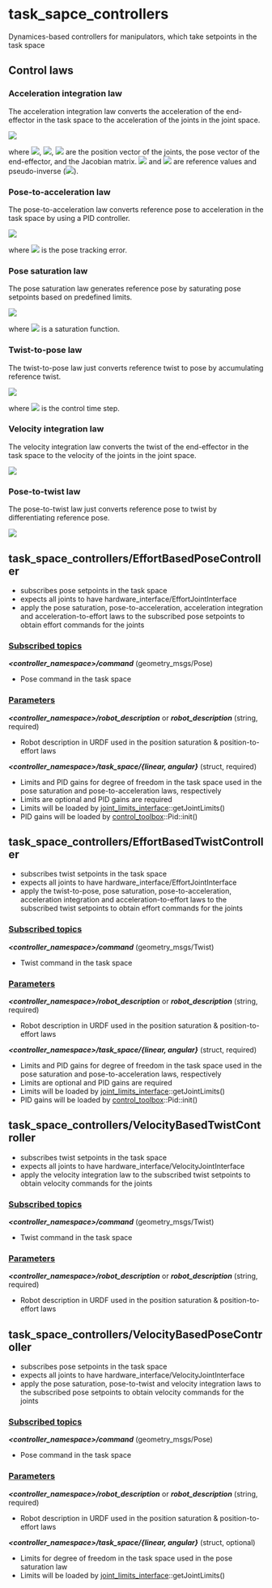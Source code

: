 # task_sapce_controllers
Dynamices-based controllers for manipulators, which take setpoints in the task space

## Control laws
### Acceleration integration law
The acceleration integration law converts the acceleration of the end-effector in the task space to the acceleration of the joints in the joint space.

<img src="https://latex.codecogs.com/gif.latex?\ddot{q}_r=J^\dagger(\ddot{x}_r-\dot{J}\dot{q})" />

where <img src="https://latex.codecogs.com/gif.latex?q" />, <img src="https://latex.codecogs.com/gif.latex?x" />, <img src="https://latex.codecogs.com/gif.latex?J" /> are the position vector of the joints, the pose vector of the end-effector, and the Jacobian matrix. <img src="https://latex.codecogs.com/gif.latex?\bullet_r" /> and <img src="https://latex.codecogs.com/gif.latex?\bullet^\dagger" /> are reference values and pseudo-inverse (<img src="https://latex.codecogs.com/gif.latex?\bullet^\dagger=\bullet^T(\bullet\bullet^T)^{-1}" />).

### Pose-to-acceleration law
The pose-to-acceleration law converts reference pose to acceleration in the task space by using a PID controller.

<img src="https://latex.codecogs.com/gif.latex?\textup{PID}(e)=K_pe+K_i\int&space;edt+K_d\dot{e}" />

where <img src="https://latex.codecogs.com/gif.latex?e=x_r-x" /> is the pose tracking error.

### Pose saturation law
The pose saturation law generates reference pose by saturating pose setpoints based on predefined limits.

<img src="https://latex.codecogs.com/gif.latex?x_r=\textup{saturate}(x_\textup{sp})" />

where <img src="https://latex.codecogs.com/gif.latex?\textup{saturate}(\cdot)" /> is a saturation function.

### Twist-to-pose law
The twist-to-pose law just converts reference twist to pose by accumulating reference twist.

<img src="https://latex.codecogs.com/gif.latex?x_r&space;\gets&space;x_r+\dot{x}_r\Delta&space;t" />

where <img src="https://latex.codecogs.com/gif.latex?\Delta&space;t" /> is the control time step.

### Velocity integration law
The velocity integration law converts the twist of the end-effector in the task space to the velocity of the joints in the joint space.

<img src="https://latex.codecogs.com/gif.latex?\dot{q}_r=J^\dagger\dot{x}_r" />

### Pose-to-twist law
The pose-to-twist law just converts reference pose to twist by differentiating reference pose.

<img src="https://latex.codecogs.com/gif.latex?\dot{x}_r=\frac{x_r(t)-x_r(t-\Delta&space;t)}{\Delta&space;t}" />

## task_space_controllers/EffortBasedPoseController
* subscribes pose setpoints in the task space
* expects all joints to have hardware_interface/EffortJointInterface
* apply the pose saturation, pose-to-acceleration, acceleration integration and acceleration-to-effort laws to the subscribed pose setpoints to obtain effort commands for the joints

### <u>Subscribed topics</u>
___<controller_namespace>/command___ (geometry_msgs/Pose)
* Pose command in the task space

### <u>Parameters</u>
___<controller_namespace>/robot_description___ or ___robot_description___ (string, required)
* Robot description in URDF used in the position saturation & position-to-effort laws

___<controller_namespace>/task_space/{linear, angular}___ (struct, required)
* Limits and PID gains for degree of freedom in the task space used in the pose saturation and pose-to-acceleration laws, respectively
* Limits are optional and PID gains are required
* Limits will be loaded by [joint_limits_interface](http://wiki.ros.org/joint_limits_interface)::getJointLimits()
* PID gains will be loaded by [control_toolbox](http://wiki.ros.org/control_toolbox)::Pid::init()

## task_space_controllers/EffortBasedTwistController
* subscribes twist setpoints in the task space
* expects all joints to have hardware_interface/EffortJointInterface
* apply the twist-to-pose, pose saturation, pose-to-acceleration, acceleration integration and acceleration-to-effort laws to the subscribed twist setpoints to obtain effort commands for the joints

### <u>Subscribed topics</u>
___<controller_namespace>/command___ (geometry_msgs/Twist)
* Twist command in the task space

### <u>Parameters</u>
___<controller_namespace>/robot_description___ or ___robot_description___ (string, required)
* Robot description in URDF used in the position saturation & position-to-effort laws

___<controller_namespace>/task_space/{linear, angular}___ (struct, required)
* Limits and PID gains for degree of freedom in the task space used in the pose saturation and pose-to-acceleration laws, respectively
* Limits are optional and PID gains are required
* Limits will be loaded by [joint_limits_interface](http://wiki.ros.org/joint_limits_interface)::getJointLimits()
* PID gains will be loaded by [control_toolbox](http://wiki.ros.org/control_toolbox)::Pid::init()

## task_space_controllers/VelocityBasedTwistController
* subscribes twist setpoints in the task space
* expects all joints to have hardware_interface/VelocityJointInterface
* apply the velocity integration law to the subscribed twist setpoints to obtain velocity commands for the joints

### <u>Subscribed topics</u>
___<controller_namespace>/command___ (geometry_msgs/Twist)
* Twist command in the task space

### <u>Parameters</u>
___<controller_namespace>/robot_description___ or ___robot_description___ (string, required)
* Robot description in URDF used in the position saturation & position-to-effort laws

## task_space_controllers/VelocityBasedPoseController
* subscribes pose setpoints in the task space
* expects all joints to have hardware_interface/VelocityJointInterface
* apply the pose saturation, pose-to-twist and velocity integration laws to the subscribed pose setpoints to obtain velocity commands for the joints

### <u>Subscribed topics</u>
___<controller_namespace>/command___ (geometry_msgs/Pose)
* Pose command in the task space

### <u>Parameters</u>
___<controller_namespace>/robot_description___ or ___robot_description___ (string, required)
* Robot description in URDF used in the position saturation & position-to-effort laws

___<controller_namespace>/task_space/{linear, angular}___ (struct, optional)
* Limits for degree of freedom in the task space used in the pose saturation law
* Limits will be loaded by [joint_limits_interface](http://wiki.ros.org/joint_limits_interface)::getJointLimits()
